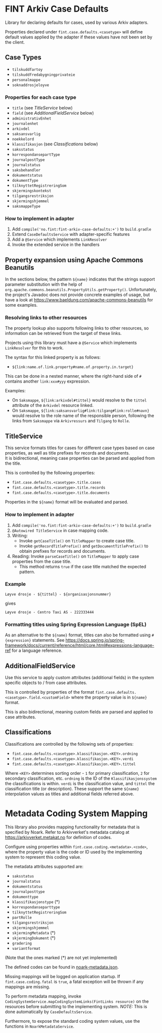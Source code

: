 # FINT Arkiv Case Defaults

Library for declaring defaults for cases, used by various Arkiv adapters.

Properties declared under `fint.case.defaults.<casetype>` will define default values
applied by the adapter if these values have not been set by the client.

## Case Types

- `tilskuddfartoy`
- `tilskuddfredabygningprivateie`
- `personalmappe`
- `soknaddrosjeloyve`

### Properties for each case type

- `title` (see _TitleService_ below)
- `field` (see _AdditionalFieldService_ below)
- `administrativEnhet`
- `journalenhet`
- `arkivdel`
- `saksansvarlig`
- `noekkelord`
- `klassifikasjon` (see _Classifications_ below)
- `saksstatus`
- `korrespondansepartType`
- `journalpostType`
- `journalstatus`
- `saksbehandler`
- `dokumentstatus`
- `dokumentType`
- `tilknyttetRegistreringSom`
- `skjermingskontekst`
- `tilgangsrestriksjon`
- `skjermingshjemmel`
- `saksmappeType`

### How to implement in adapter

1. Add `compile('no.fint:fint-arkiv-case-defaults:+')` to `build.gradle`
2. Extend `CaseDefaultsService` with adapter-specific features
3. Add a `@Service` which implements `LinkResolver`
4. Invoke the extended service in the handlers

## Property expansion using Apache Commons Beanutils

In the sections below, the pattern `${name}` indicates that the strings support parameter substitution with the help
of `org.apache.commons.beanutils.PropertyUtils.getProperty()`.  Unfortunately, the project's Javadoc does not provide
concrete examples of usage, but have a look at https://www.baeldung.com/apache-commons-beanutils for some examples.

### Resolving links to other resources

The property lookup also supports following links to other resources, so information can be retrieved from the target
of these links.

Projects using this library must have a `@Service` which implements `LinkResolver` for this to work.

The syntax for this linked property is as follows:

- `${link:name.of.link.property#name.of.property.in.target}`

This can be done in a nested manner, where the right-hand side of `#` contains another `link:xxx#yyy` expression.

Examples:
- On `Saksmappe`, `${link:arkivdel#tittel}` would resolve to the `tittel` attribute of the `Arkivdel` resource linked.
- On `Saksmappe`, `${link:saksansvarlig#link:tilgang#link:rolle#navn}` would resolve to the role name of the responsible
  person, following the links from `Saksmappe` via `Arkivressurs` and `Tilgang` to `Rolle`.

## TitleService

This service formats titles for cases for different case types based on case properties, as well as title prefixes
for records and documents.  
It is bidirectional, meaning case properties can be parsed and applied from the title.

This is controlled by the following properties:
- `fint.case.defaults.<casetype>.title.cases`
- `fint.case.defaults.<casetype>.title.records`
- `fint.case.defaults.<casetype>.title.documents`
 
Properties in the `${name}` format will be evaluated and parsed.

### How to implement in adapter

1. Add `compile('no.fint:fint-arkiv-case-defaults:+')` to `build.gradle`
2. `@Autowired TitleService` in case mapping code.
3. Writing: 
   - Invoke `getCaseTitle()` on `TitleMapper` to create case title.
   - Invoke `getRecordTitlePrefix()` and `getDocumentTitlePrefix()` to obtain prefixes for records and documents. 
4. Reading: Invoke `parseCaseTitle()` on `TitleMapper` to apply case properties from the case title.
   - This method returns `true` if the case title matched the expected pattern.

### Example
`Løyve drosje - ${tittel} - ${organisasjonsnummer}`

gives

`Løyve drosje - Centro Taxi AS - 222333444`

### Formatting titles using Spring Expression Language (SpEL)

As an alternative to the `${name}` format, titles can also be formatted using `#{expression}` statements.
See https://docs.spring.io/spring-framework/docs/current/reference/html/core.html#expressions-language-ref for
a language reference.

## AdditionalFieldService

Use this service to apply custom attributes (additional fields) in the system specific objects
to / from case attributes.

This is controlled by properties of the format `fint.case.defaults.<casetype>.field.<customField>` where
the property value is in `${name}` format.  

This is also bidirectional, meaning custom fields are parsed and applied to case attributes.

## Classifications

Classifications are controlled by the following sets of properties:

- `fint.case.defaults.<casetype>.klassifikasjon.<KEY>.ordning`
- `fint.case.defaults.<casetype>.klassifikasjon.<KEY>.verdi`
- `fint.case.defaults.<casetype>.klassifikasjon.<KEY>.tittel`

Where `<KEY>` determines sorting order - `1` for primary classification, `2` for secondary classification, etc.
`ordning` is the ID of the `Klassifikasjonssystem` the classifications is within. 
`verdi` is the classification value, and `tittel` the classification title (or description).  These support the same
`${name}` interpolation values as titles and additional fields referred above.

# Metadata Coding System Mapping

This library also provides mapping functionality for metadata that is specified by Noark.  Refer to Arkivverket's 
metadata catalog at https://arkivverket.metakat.no for definition of codes. 

Configure using properties within `fint.case.coding.<metadata>.<code>`, where the property value is the code or ID used
by the implementing system to represent this coding value.

The metadata attributes supported are:

- `saksstatus`
- `journalstatus`
- `dokumentstatus`
- `journalposttype`
- `dokumenttype`
- `klassifikasjonstype` (*)
- `korrespondanseparttype`
- `tilknyttetRegistreringSom`
- `partRolle`
- `tilgangsrestriksjon`
- `skjermingshjemmel`
- `skjermingMetadata` (*)
- `skjermingDokument` (*)
- `gradering`
- `variantformat`

(Note that the ones marked (*) are not yet implemented)

The defined codes can be found in [noark-metadata.json](src/main/resources/noark-metadata.json).

Missing mappings will be logged on application startup.  If `fint.case.coding.fatal` is `true`, a fatal exception will 
be thrown if any mappings are missing.

To perform metadata mapping, invoke `CodingSystemService.mapCodingSystemLinks(FintLinks resource)` on the resources
before submitting to the implementing system.
*NOTE:* This is done automatically by `CaseDefaultsService`.

Furthermore, to expose the standard coding system values, use the functions in `NoarkMetadataService`.
